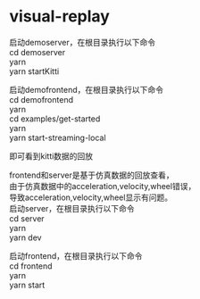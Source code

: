 # visual-replay

启动demoserver，在根目录执行以下命令  
cd demoserver  
yarn  
yarn startKitti  

启动demofrontend，在根目录执行以下命令  
cd demofrontend  
yarn  
cd examples/get-started  
yarn  
yarn start-streaming-local  

即可看到kitti数据的回放  

frontend和server是基于仿真数据的回放查看，  
由于仿真数据中的acceleration,velocity,wheel错误，  
导致acceleration,velocity,wheel显示有问题。  
启动server，在根目录执行以下命令  
cd server  
yarn  
yarn dev  

启动frontend，在根目录执行以下命令  
cd frontend  
yarn  
yarn start  